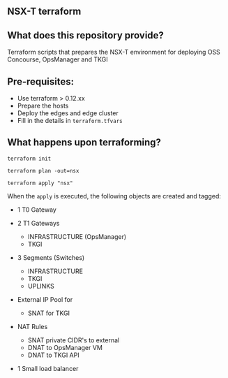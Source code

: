 NSX-T terraform
---

## What does this repository provide?
Terraform scripts that prepares the NSX-T environment for deploying OSS Concourse, OpsManager and TKGI

## Pre-requisites:
* Use terraform > 0.12.xx
* Prepare the hosts
* Deploy the edges and edge cluster
* Fill in the details in `terraform.tfvars`

## What happens upon terraforming?

```
terraform init

terraform plan -out=nsx

terraform apply "nsx"
```

When the `apply` is executed, the following objects are created and tagged:

- 1 T0 Gateway

- 2 T1 Gateways
  - INFRASTRUCTURE (OpsManager)
  - TKGI

- 3 Segments (Switches)
  - INFRASTRUCTURE
  - TKGI
  - UPLINKS

- External IP Pool for
  - SNAT for TKGI

- NAT Rules
  - SNAT private CIDR's to external
  - DNAT to OpsManager VM
  - DNAT to TKGI API

- 1 Small load balancer
